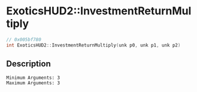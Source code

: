 # ExoticsHUD2::InvestmentReturnMultiply
```c
// 0x005bf780
int ExoticsHUD2::InvestmentReturnMultiply(unk p0, unk p1, unk p2)
```
## Description
```
Minimum Arguments: 3
Maximum Arguments: 3
```
